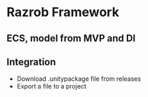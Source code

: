 # Razrob Framework
## ECS, model from MVP and DI

## Integration
* Download .unitypackage file from releases
* Export a file to a project